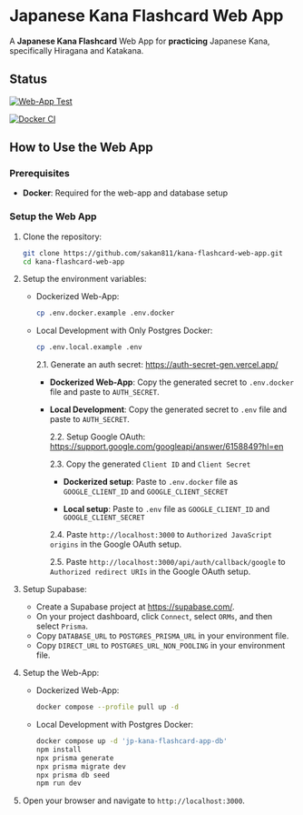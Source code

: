 # Japanese Kana Flashcard Web App

A **Japanese Kana Flashcard** Web App for **practicing** Japanese Kana, specifically Hiragana and Katakana.

## Status

[![Web-App Test](https://github.com/sakan811/kana-flashcard-web-app/actions/workflows/test-app.yml/badge.svg)](https://github.com/sakan811/kana-flashcard-web-app/actions/workflows/test-app.yml)

[![Docker CI](https://github.com/sakan811/kana-flashcard-web-app/actions/workflows/docker-ci.yml/badge.svg)](https://github.com/sakan811/kana-flashcard-web-app/actions/workflows/docker-ci.yml)

## How to Use the Web App

### Prerequisites

- **Docker**: Required for the web-app and database setup

### Setup the Web App

1. Clone the repository:

   ```bash
   git clone https://github.com/sakan811/kana-flashcard-web-app.git
   cd kana-flashcard-web-app
   ```

2. Setup the environment variables:

   - Dockerized Web-App:

     ```bash
     cp .env.docker.example .env.docker
     ```

   - Local Development with Only Postgres Docker:

     ```bash
     cp .env.local.example .env
     ```

     2.1. Generate an auth secret: <https://auth-secret-gen.vercel.app/>

     - **Dockerized Web-App**: Copy the generated secret to `.env.docker` file and paste to `AUTH_SECRET`.

     - **Local Development**: Copy the generated secret to `.env` file and paste to `AUTH_SECRET`.

       2.2. Setup Google OAuth: <https://support.google.com/googleapi/answer/6158849?hl=en>

       2.3. Copy the generated `Client ID` and `Client Secret`

       - **Dockerized setup**: Paste to `.env.docker` file as `GOOGLE_CLIENT_ID` and `GOOGLE_CLIENT_SECRET`

       - **Local setup**: Paste to `.env` file as `GOOGLE_CLIENT_ID` and `GOOGLE_CLIENT_SECRET`

       2.4. Paste `http://localhost:3000` to `Authorized JavaScript origins` in the Google OAuth setup.

       2.5. Paste `http://localhost:3000/api/auth/callback/google` to `Authorized redirect URIs` in the Google OAuth setup.

3. Setup Supabase:

   - Create a Supabase project at <https://supabase.com/>.
   - On your project dashboard, click `Connect`, select `ORMs`, and then select `Prisma`.
   - Copy `DATABASE_URL` to `POSTGRES_PRISMA_URL` in your environment file.
   - Copy `DIRECT_URL` to `POSTGRES_URL_NON_POOLING` in your environment file.

4. Setup the Web-App:

   - Dockerized Web-App:

     ```bash
     docker compose --profile pull up -d
     ```

   - Local Development with Postgres Docker:

     ```bash
     docker compose up -d 'jp-kana-flashcard-app-db'
     npm install
     npx prisma generate
     npx prisma migrate dev
     npx prisma db seed
     npm run dev
     ```

5. Open your browser and navigate to `http://localhost:3000`.

